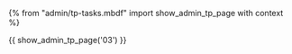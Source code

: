 {% from "admin/tp-tasks.mbdf" import show_admin_tp_page with context %}

{{ show_admin_tp_page('03') }}
